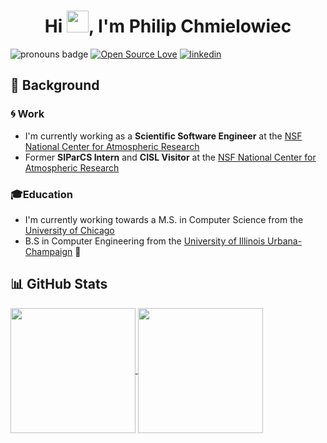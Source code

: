 <div align="center" width="50">
</div>
<h1 align="center">Hi <img src="https://media.giphy.com/media/hvRJCLFzcasrR4ia7z/giphy.gif" width="35">, I'm Philip Chmielowiec</h1>



![pronouns badge](https://img.shields.io/badge/pronouns-he%2Fhim-blueviolet)
[![Open Source Love](https://badges.frapsoft.com/os/v1/open-source.svg?v=103)](https://github.com/ellerbrock/open-source-badges/)
[![linkedin](https://img.shields.io/static/v1?label=&message=LinkedIn&color=0077B5&style=flat-square&logo=linkedin)](https://www.linkedin.com/in/philip-chmielowiec-9949961b6/)


## 🔬 Background 
### :cyclone: Work
- I'm currently working as a **Scientific Software Engineer** at the [NSF National Center for Atmospheric Research](https://github.com/NCAR)
- Former **SIParCS Intern** and **CISL Visitor** at the [NSF National Center for Atmospheric Research](https://github.com/NCAR)

### 🎓Education
- I'm currently working towards a M.S. in Computer Science from the [University of Chicago](https://cs.uchicago.edu/)
- B.S in Computer Engineering from the [University of Illinois Urbana-Champaign](https://ece.illinois.edu/) :corn:

## 📊 GitHub Stats
<a href="https://github.com/anuraghazra/github-readme-stats">
  <img height=200 align="center" src="https://github-readme-stats.vercel.app/api?username=philipc2&theme=ambient_gradient&rank_icon=github" />
</a>
<a href="https://github.com/anuraghazra/convoychat">
  <img height=200 align="center" src="https://github-readme-stats.vercel.app/api/top-langs?username=philipc2&layout=compact&langs_count=8&card_width=320&theme=ambient_gradient" />
</a>




  



